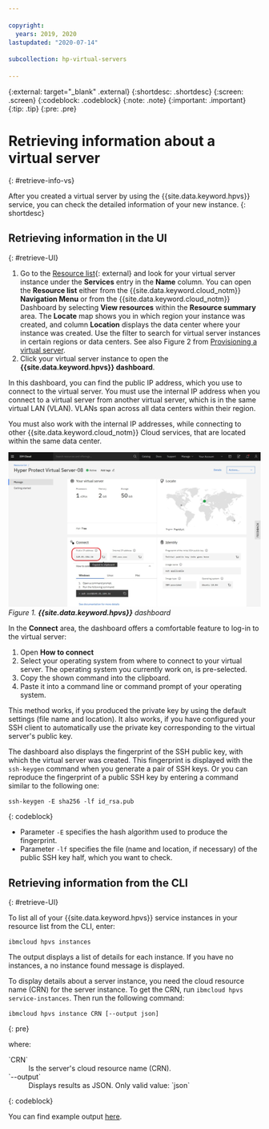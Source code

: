 ```yaml
---

copyright:
  years: 2019, 2020
lastupdated: "2020-07-14"

subcollection: hp-virtual-servers

---
```


{:external: target="_blank" .external}
{:shortdesc: .shortdesc}
{:screen: .screen}
{:codeblock: .codeblock}
{:note: .note}
{:important: .important}
{:tip: .tip}
{:pre: .pre}

# Retrieving information about a virtual server
{: #retrieve-info-vs}

After you created a virtual server by using the {{site.data.keyword.hpvs}} service, you can check the detailed information of your new instance.
{: shortdesc}


## Retrieving information in the UI
{: #retrieve-UI}

1. Go to the [Resource list](https://cloud.ibm.com/resources){: external} and look for your virtual server instance under the **Services** entry in the **Name** column. You can open the **Resource list** either from the {{site.data.keyword.cloud_notm}} **Navigation Menu** or from the {{site.data.keyword.cloud_notm}} Dashboard by selecting **View resources** within the **Resource summary** area. The **Locate** map shows you in which region your instance was created, and column **Location** displays the data center where your instance was created. Use the filter to search for virtual server instances in certain regions or data centers. See also Figure 2 from [Provisioning a virtual server](/docs/services/hp-virtual-servers?topic=hp-virtual-servers-provision).
2. Click your virtual server instance to open the **{{site.data.keyword.hpvs}} dashboard**.

In this dashboard, you can find the public IP address, which you use to connect to the virtual server.
You must use the internal IP address when you connect to a virtual server from another virtual server, which is in the same virtual LAN (VLAN). VLANs span across all data centers within their region.

You must also work with the internal IP addresses, while connecting to other {{site.data.keyword.cloud_notm}} Cloud services, that are located within the same data center.

![**{{site.data.keyword.hpvs}}** dashboard](image/hpvs_instance.jpg "**{{site.data.keyword.hpvs}}** dashboard")
*Figure 1. **{{site.data.keyword.hpvs}}** dashboard*

In the **Connect** area, the dashboard offers a comfortable feature to log-in to the virtual server:
1. Open **How to connect**
2. Select your operating system from where to connect to your virtual server. The operating system you currently work on, is pre-selected.
3. Copy the shown command into the clipboard.
4. Paste it into a command line or command prompt of your operating system.

This method works, if you produced the private key by using the default settings (file name and location).
It also works, if you have configured your SSH client to automatically use the private key corresponding to the virtual server's public key.

The dashboard also displays the fingerprint of the SSH public key, with which the virtual server was created.
This fingerprint is displayed with the `ssh-keygen` command when you generate a pair of SSH keys. Or you can reproduce the fingerprint of a public SSH key by entering a command similar to the following one:

```
ssh-keygen -E sha256 -lf id_rsa.pub
```
{: codeblock}

- Parameter `-E` specifies the hash algorithm used to produce the fingerprint.
- Parameter `-lf` specifies the file (name and location, if necessary) of the public SSH key half, which you want to check.

## Retrieving information from the CLI
{: #retrieve-UI}

To list all of your {{site.data.keyword.hpvs}} service instances in your resource list from the CLI, enter:

```
ibmcloud hpvs instances
```

The output displays a list of details for each instance. If you have no instances, a no instance found message is displayed.

To display details about a server instance, you need the cloud resource name (CRN) for the server instance. To get the CRN, run  `ibmcloud hpvs service-instances`. Then run the following command:

```
ibmcloud hpvs instance CRN [--output json]
```
{: pre}

where:
<dl>
<dt>`CRN`</dt>
<dd>Is the server's cloud resource name (CRN). </dd>
<dt>`--output`</dt>
<dd>Displays results as JSON. Only valid value: `json`</dd>
</dl>

{: codeblock}

You can find example output [here](https://test.cloud.ibm.com/docs/hpvs-cli-plugin#details_list).
